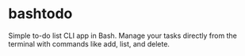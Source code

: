 # bashtodo
Simple to-do list CLI app in Bash. Manage your tasks directly from the terminal with commands like add, list, and delete.
